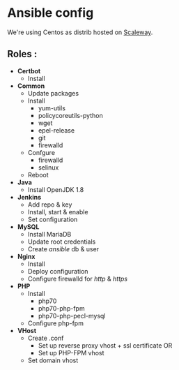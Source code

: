 # Ansible config

We're using Centos as distrib hosted on [Scaleway](https://www.scaleway.com/).

## Roles : 
* __Certbot__
  * Install
* __Common__
  * Update packages
  * Install
    * yum-utils
    * policycoreutils-python
    * wget
    * epel-release
    * git
    * firewalld
  * Confgure
    * firewalld
    * selinux
  * Reboot
* __Java__
  * Install OpenJDK 1.8
* __Jenkins__
  * Add repo & key
  * Install, start & enable
  * Set configuration
* __MySQL__
  * Install MariaDB
  * Update root credentials
  * Create *ansible* db & user
* __Nginx__
  * Install
  * Deploy configuration
  * Configure firewalld for *http* & *https*
* __PHP__
  * Install
    * php70
    * php70-php-fpm
    * php70-php-pecl-mysql
  * Configure php-fpm
* __VHost__
  * Create .conf
    * Set up reverse proxy vhost + ssl certificate
    OR
    * Set up PHP-FPM vhost
  * Set domain vhost
